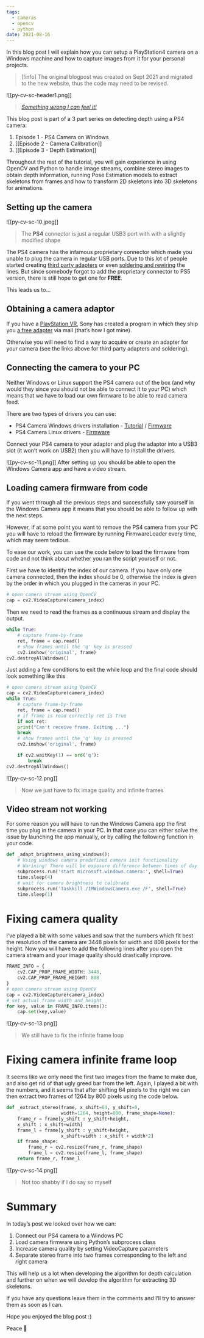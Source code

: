 ```yaml
---
tags:
  - cameras
  - opencv
  - python
date: 2021-08-16
---
```

In this blog post I will explain how you can setup a PlayStation4 camera on a Windows machine and how to capture images from it for your personal projects. 

> [!info] The original blogpost was created on Sept 2021 and migrated to the new website, thus the code may need to be revised.

![[py-cv-sc-header1.png]]

> [_Something wrong I can feel it!_](https://www.youtube.com/watch?v=N5gFVSdot48&ab_channel=DhimasEkaKushayandi)

This blog post is part of a 3 part series on detecting depth using a PS4 camera:

1. Episode 1 - PS4 Camera on Windows
2. [[Episode 2 - Camera Calibration]]
3. [[Episode 3 - Depth Estimation]]

Throughout the rest of the tutorial, you will gain experience in using OpenCV and Python to handle image streams, combine stereo images to obtain depth information, running Pose Estimation models to extract skeletons from frames and how to transform 2D skeletons into 3D skeletons for animations.

## Setting up the camera

![[py-cv-sc-10.jpeg]]

> The **PS4** connector is just a regular USB3 port with with a slightly modified shape

The PS4 camera has the infamous proprietary connector which made you unable to plug the camera in regular USB ports. Due to this lot of people started creating [third party adapters](https://www.zhilingnetmail.xyz/ProductDetail.aspx?iid=81598222&pr=57.99) or even [soldering and rewiring](https://www.reddit.com/r/PSVRHack/comments/b7bxct/ps4_camera_hack_question/) the lines. But since somebody forgot to add the proprietary connector to PS5 version, there is still hope to get one for **FREE**.

This leads us to...
## Obtaining a camera adaptor

If you have a [PlayStation VR](https://www.amazon.com/PlayStation-VR-Marvels-Iron-Bundle-4/dp/B08CD34NZH/ref=sr_1_3?dchild=1&keywords=ps4%20vr&qid=1630992051&sr=8-3), Sony has created a program in which they ship you [a free adapter](https://camera-adaptor.support.playstation.com/en-gb) via mail (that’s how I got mine).

Otherwise you will need to find a way to acquire or create an adapter for your camera (see the links above for third party adapters and soldering).
## Connecting the camera to your PC

Neither Windows or Linux support the PS4 camera out of the box (and why would they since you should not be able to connect it to your PC) which means that we have to load our own firmware to be able to read camera feed.

There are two types of drivers you can use:
- PS4 Camera Windows drivers installation - [Tutorial](https://www.youtube.com/watch?v=xl7DQdApEW4&ab_channel=Hackinside) / [Firmware](https://github.com/2BytesGoat/ps4-camera/tree/master/dependencies/PS4-CAMERA-DRIVERS-master)
- PS4 Camera Linux drivers - [Firmware](https://github.com/sieuwe1/PS4-eye-camera-for-linux-with-python-and-OpenCV/tree/main/Firmware_loader)

Connect your PS4 camera to your adaptor and plug the adaptor into a USB3 slot (it won’t work on USB2) then you will have to install the drivers.

![[py-cv-sc-11.png]]
After setting up you should be able to open the Windows Camera app and have a video stream.

## Loading camera firmware from code

If you went through all the previous steps and successfully saw yourself in the Windows Camera app it means that you should be able to follow up with the next steps.

However, if at some point you want to remove the PS4 camera from your PC you will have to reload the firmware by running FirmwareLoader every time, which may seem tedious.  

To ease our work, you can use the code below to load the firmware from code and not think about whether you ran the script yourself or not.

First we have to identify the index of our camera. If you have only one camera connected, then the index should be 0, otherwise the index is given by the order in which you plugged in the cameras in your PC.

```python
# open camera stream using OpenCV
cap = cv2.VideoCapture(camera_index)
```

Then we need to read the frames as a continuous stream and display the output.

```python
while True:
    # capture frame-by-frame
    ret, frame = cap.read()
    # show frames until the 'q' key is pressed
    cv2.imshow('original', frame)
cv2.destroyAllWindows()
```

Just adding a few conditions to exit the while loop and the final code should look something like this

```python
# open camera stream using OpenCV
cap = cv2.VideoCapture(camera_index)
while True:
    # capture frame-by-frame
    ret, frame = cap.read()
    # if frame is read correctly ret is True
    if not ret:
    print("Can't receive frame. Exiting ...")
    break
    # show frames until the 'q' key is pressed
    cv2.imshow('original', frame)

    if cv2.waitKey(1) == ord('q'):
        break
cv2.destroyAllWindows()
```

![[py-cv-sc-12.png]]
> Now we just have to fix image quality and infinite frames

## Video stream not working

For some reason you will have to run the Windows Camera app the first time you plug in the camera in your PC. In that case you can either solve the issue by launching the app manually, or by calling the following function in your code.

```python
def _adapt_brightness_using_windows():
    # Using windows camera predefined camera init functionality
    # Warining! There will be exposure difference between times of day
    subprocess.run('start microsoft.windows.camera:', shell=True)
    time.sleep(4)
    # wait for camera brightness to calibrate
    subprocess.run('Taskkill /IMWindowsCamera.exe /F', shell=True)
    time.sleep(1)
```

# Fixing camera quality

I’ve played a bit with some values and saw that the numbers which fit best the resolution of the camera are 3448 pixels for width and 808 pixels for the height. Now you will have to add the following lines after you open the camera stream and your image quality should drastically improve.

```python
FRAME_INFO = {
    cv2.CAP_PROP_FRAME_WIDTH: 3448,
    cv2.CAP_PROP_FRAME_HEIGHT: 808
}
# open camera stream using OpenCV
cap = cv2.VideoCapture(camera_index)
# set actual frame width and height
for key, value in FRAME_INFO.items():
    cap.set(key,value)
```

![[py-cv-sc-13.png]]
> We still have to fix the infinite frame loop

# Fixing camera infinite frame loop

It seems like we only need the first two images from the frame to make due, and also get rid of that ugly greed bar from the left. Again, I played a bit with the numbers, and it seems that after shifting 64 pixels to the right we can then extract two frames of 1264 by 800 pixels using the code below.

```python
def _extract_stereo(frame, x_shift=64, y_shift=0, 
                    width=1264, height=800, frame_shape=None):
    frame_r = frame[y_shift : y_shift+height,
    x_shift : x_shift+width]
    frame_l = frame[y_shift : y_shift+height,
                    x_shift+width : x_shift + width*2]
    if frame_shape:
        frame_r = cv2.resize(frame_r, frame_shape)
        frame_l = cv2.resize(frame_l, frame_shape)
    return frame_r, frame_l
```

![[py-cv-sc-14.png]]
> Not too shabby if I do say so myself

# Summary

In today’s post we looked over how we can:

1. Connect our PS4 camera to a Windows PC
2. Load camera firmware using Python’s subprocess class
3. Increase camera quality by setting VideoCapture parameters
4. Separate stereo frame into two frames corresponding to the left and right camera

This will help us a lot when developing the algorithm for depth calculation and further on when we will develop the algorithm for extracting 3D skeletons.

If you have any questions leave them in the comments and I’ll try to answer them as soon as I can.

Hope you enjoyed the blog post :)

Peace 🐐